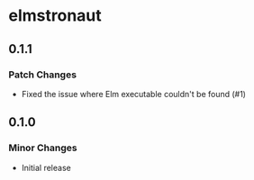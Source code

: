 # elmstronaut

## 0.1.1

### Patch Changes

- Fixed the issue where Elm executable couldn't be found (#1)

## 0.1.0

### Minor Changes

- Initial release
